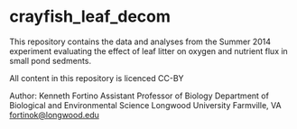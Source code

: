 # crayfish_leaf_decom

This repository contains the data and analyses from the Summer 2014 experiment evaluating the effect of leaf litter on oxygen and nutrient flux in small pond sedments.

All content in this repository is licenced CC-BY

Author: Kenneth Fortino Assistant Professor of Biology Department of Biological and Environmental Science Longwood University Farmville, VA fortinok@longwood.edu
